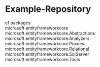 # Example-Repository

ef packages:<br/>
microsoft.entityframeworkcore<br/>
microsoft.entityframeworkcore.Abstractions<br/>
microsoft.entityframeworkcore.Analyzers<br/>
microsoft.entityframeworkcore.Proxies<br/>
microsoft.entityframeworkcore.Relational<br/>
microsoft.entityframeworkcore.SqlServer<br/>
microsoft.entityframeworkcore.Tools
